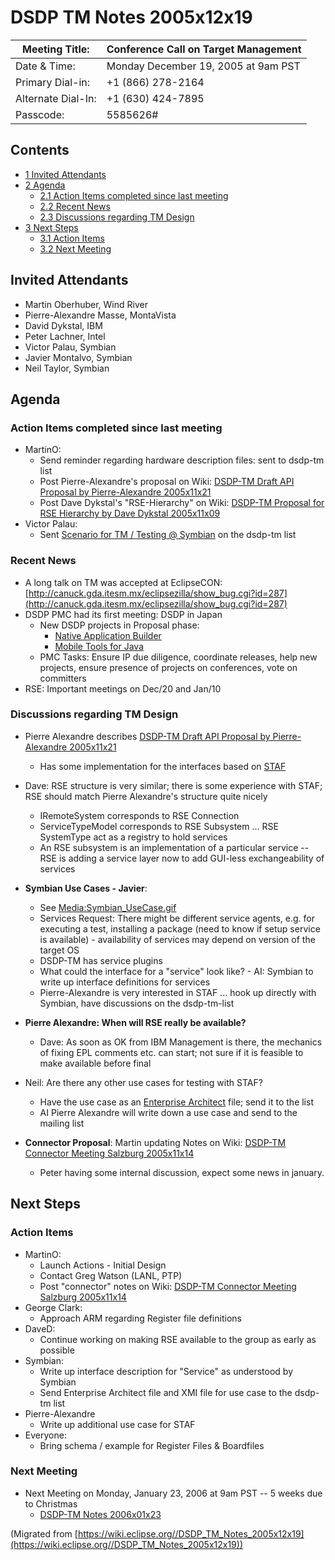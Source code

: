 

DSDP TM Notes 2005x12x19
========================

| Meeting Title: | **Conference Call on Target Management** |
| --- | --- |
| Date & Time: | Monday December 19, 2005 at 9am PST |
| Primary Dial-in: | +1 (866) 278-2164 |
| Alternate Dial-In: | +1 (630) 424-7895 |
| Passcode: | 5585626# |

Contents
--------

*   [1 Invited Attendants](#Invited-Attendants)
*   [2 Agenda](#Agenda)
    *   [2.1 Action Items completed since last meeting](#Action-Items-completed-since-last-meeting)
    *   [2.2 Recent News](#Recent-News)
    *   [2.3 Discussions regarding TM Design](#Discussions-regarding-TM-Design)
*   [3 Next Steps](#Next-Steps)
    *   [3.1 Action Items](#Action-Items)
    *   [3.2 Next Meeting](#Next-Meeting)

Invited Attendants
------------------

*   Martin Oberhuber, Wind River
*   Pierre-Alexandre Masse, MontaVista
*   David Dykstal, IBM
*   Peter Lachner, Intel
*   Victor Palau, Symbian
*   Javier Montalvo, Symbian
*   Neil Taylor, Symbian

Agenda
------

### Action Items completed since last meeting

*   MartinO:
    *   Send reminder regarding hardware description files: sent to dsdp-tm list
    *   Post Pierre-Alexandre's proposal on Wiki: [DSDP-TM Draft API Proposal by Pierre-Alexandre 2005x11x21](./DSDP-TM_Draft_API_Proposal_by_Pierre-Alexandre_2005x11x21 "DSDP-TM Draft API Proposal by Pierre-Alexandre 2005x11x21")
    *   Post Dave Dykstal's "RSE-Hierarchy" on Wiki: [DSDP-TM Proposal for RSE Hierarchy by Dave Dykstal 2005x11x09](./DSDP-TM_Proposal_for_RSE_Hierarchy_by_Dave_Dykstal_2005x11x09 "DSDP-TM Proposal for RSE Hierarchy by Dave Dykstal 2005x11x09")
*   Victor Palau:
    *   Sent [Scenario for TM / Testing @ Symbian](./images/c/cb/Symbian_UseCase.gif "Symbian UseCase.gif") on the dsdp-tm list

### Recent News

*   A long talk on TM was accepted at EclipseCON: [http://canuck.gda.itesm.mx/eclipsezilla/show_bug.cgi?id=287](http://canuck.gda.itesm.mx/eclipsezilla/show_bug.cgi?id=287)
*   DSDP PMC had its first meeting: DSDP in Japan
    *   New DSDP projects in Proposal phase:
        *   [Native Application Builder](https://www.eclipse.org/proposals/nab/)
        *   [Mobile Tools for Java](https://www.eclipse.org/proposals/mtj/)
    *   PMC Tasks: Ensure IP due diligence, coordinate releases, help new projects, ensure presence of projects on conferences, vote on committers
*   RSE: Important meetings on Dec/20 and Jan/10

### Discussions regarding TM Design

*   Pierre Alexandre describes [DSDP-TM Draft API Proposal by Pierre-Alexandre 2005x11x21](./DSDP-TM_Draft_API_Proposal_by_Pierre-Alexandre_2005x11x21 "DSDP-TM Draft API Proposal by Pierre-Alexandre 2005x11x21")
    *   Has some implementation for the interfaces based on [STAF](http://staf.sourceforge.net/index.php)
*   Dave: RSE structure is very similar; there is some experience with STAF; RSE should match Pierre Alexandre's structure quite nicely
    *   IRemoteSystem corresponds to RSE Connection
    *   ServiceTypeModel corresponds to RSE Subsystem ... RSE SystemType act as a registry to hold services
    *   An RSE subsystem is an implementation of a particular service -- RSE is adding a service layer now to add GUI-less exchangeability of services

*   **Symbian Use Cases - Javier**:
    *   See [Media:Symbian_UseCase.gif](./images/c/cb/Symbian_UseCase.gif "Symbian UseCase.gif")
    *   Services Request: There might be different service agents, e.g. for executing a test, installing a package (need to know if setup service is available) - availability of services may depend on version of the target OS
    *   DSDP-TM has service plugins
    *   What could the interface for a "service" look like? - AI: Symbian to write up interface definitions for services
    *   Pierre-Alexandre is very interested in STAF ... hook up directly with Symbian, have discussions on the dsdp-tm-list

*   **Pierre Alexandre: When will RSE really be available?**
    *   Dave: As soon as OK from IBM Management is there, the mechanics of fixing EPL comments etc. can start; not sure if it is feasible to make available before final

*   Neil: Are there any other use cases for testing with STAF?
    *   Have the use case as an [Enterprise Architect](http://www.sparxsystems.com.au) file; send it to the list
    *   AI Pierre Alexandre will write down a use case and send to the mailing list

*   **Connector Proposal**: Martin updating Notes on Wiki: [DSDP-TM Connector Meeting Salzburg 2005x11x14](./DSDP-TM_Connector_Meeting_Salzburg_2005x11x14 "DSDP-TM Connector Meeting Salzburg 2005x11x14")
    *   Peter having some internal discussion, expect some news in january.

Next Steps
----------

### Action Items

*   MartinO:
    *   Launch Actions - Initial Design
    *   Contact Greg Watson (LANL, PTP)
    *   Post "connector" notes on Wiki: [DSDP-TM Connector Meeting Salzburg 2005x11x14](./DSDP-TM_Connector_Meeting_Salzburg_2005x11x14 "DSDP-TM Connector Meeting Salzburg 2005x11x14")
*   George Clark:
    *   Approach ARM regarding Register file definitions
*   DaveD:
    *   Continue working on making RSE available to the group as early as possible
*   Symbian:
    *   Write up interface description for "Service" as understood by Symbian
    *   Send Enterprise Architect file and XMI file for use case to the dsdp-tm list
*   Pierre-Alexandre
    *   Write up additional use case for STAF
*   Everyone:
    *   Bring schema / example for Register Files & Boardfiles

### Next Meeting

*   Next Meeting on Monday, January 23, 2006 at 9am PST -- 5 weeks due to Christmas
    *   [DSDP-TM Notes 2006x01x23](./DSDP-TM_Notes_2006x01x23 "DSDP-TM Notes 2006x01x23")


(Migrated from [https://wiki.eclipse.org//DSDP_TM_Notes_2005x12x19](https://wiki.eclipse.org//DSDP_TM_Notes_2005x12x19))